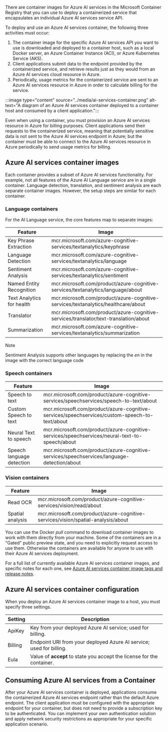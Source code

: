 
There are container images for Azure AI services in the Microsoft Container Registry that you can use to deploy a containerized service that encapsulates an individual Azure AI services service API.

To deploy and use an Azure AI services container, the following three activities must occur:

1. The container image for the specific Azure AI services API you want to use is downloaded and deployed to a container host, such as a local Docker server, an Azure Container Instance (ACI), or Azure Kubernetes Service (AKS).
2. Client applications submit data to the endpoint provided by the containerized service, and retrieve results just as they would from an Azure AI services cloud resource in Azure.
3. Periodically, usage metrics for the containerized service are sent to an Azure AI services resource in Azure in order to calculate billing for the service.

:::image type="content" source="../media/ai-services-container.png" alt-text="A diagram of an Azure AI services container deployed to a container host and consumed by a client application.":::

Even when using a container, you must provision an Azure AI services resource in Azure for billing purposes. Client applications send their requests to the containerized service, meaning that potentially sensitive data is not sent to the Azure AI services endpoint in Azure; but the container must be able to connect to the Azure AI services resource in Azure periodically to send usage metrics for billing.

## Azure AI services container images

Each container provides a subset of Azure AI services functionality. For example, not all features of the Azure AI Language service are in a single container. Language detection, translation, and sentiment analysis are each separate container images. However, the setup steps are similar for each container.

### Language containers

For the AI Language service, the core features map to separate images:

| Feature | Image |
|---|---|
| Key Phrase Extraction | mcr.microsoft.com/azure-cognitive-services/textanalytics/keyphrase |
| Language Detection | mcr.microsoft.com/azure-cognitive-services/textanalytics/language |
| Sentiment Analysis |	mcr.microsoft.com/azure-cognitive-services/textanalytics/sentiment |
| Named Entity Recognition | mcr.microsoft.com/product/azure-cognitive-services/textanalytics/language/about |
| Text Analytics for health | mcr.microsoft.com/product/azure-cognitive-services/textanalytics/healthcare/about |
| Translator | mcr.microsoft.com/product/azure-cognitive-services/translator/text-translation/about |
| Summarization | mcr.microsoft.com/azure-cognitive-services/textanalytics/summarization |

> [!NOTE]
> Sentiment Analysis supports other languages by replacing the *en* in the image with the correct language code

### Speech containers

| Feature | Image |
|---|---|
| Speech to text | mcr.microsoft.com/product/azure-cognitive-services/speechservices/speech-to-text/about |
| Custom Speech to text | mcr.microsoft.com/product/azure-cognitive-services/speechservices/custom-speech-to-text/about |
| Neural Text to speech | mcr.microsoft.com/product/azure-cognitive-services/speechservices/neural-text-to-speech/about |
| Speech language detection | mcr.microsoft.com/product/azure-cognitive-services/speechservices/language-detection/about |

### Vision containers

| Feature | Image |
|---|---|
| Read OCR | mcr.microsoft.com/product/azure-cognitive-services/vision/read/about |
| Spatial analysis | mcr.microsoft.com/product/azure-cognitive-services/vision/spatial-analysis/about |

You can use the Docker *pull* command to download container images to work with them directly from your machine. Some of the containers are in a "Gated" public preview state, and you need to explicitly request access to use them. Otherwise the containers are available for anyone to use with their Azure AI services deployment.

For a full list of currently available Azure AI services container images, and specific notes for each one, see [Azure AI services container image tags and release notes](/azure/ai-services/cognitive-services-container-support#containers-in-azure-ai-services).

## Azure AI services container configuration

When you deploy an Azure AI services container image to a host, you must specify three settings.

| Setting | Description |
|---|---|
| ApiKey | Key from your deployed Azure AI service; used for billing. |
| Billing | Endpoint URI from your deployed Azure AI service; used for billing. |
| Eula | Value of **accept** to state you accept the license for the container. |

## Consuming Azure AI services from a Container

After your Azure AI services container is deployed, applications consume the containerized Azure AI services endpoint rather than the default Azure endpoint. The client application must be configured with the appropriate endpoint for your container, but does not need to provide a subscription key to be authenticated. You can implement your own authentication solution and apply network security restrictions as appropriate for your specific application scenario.
